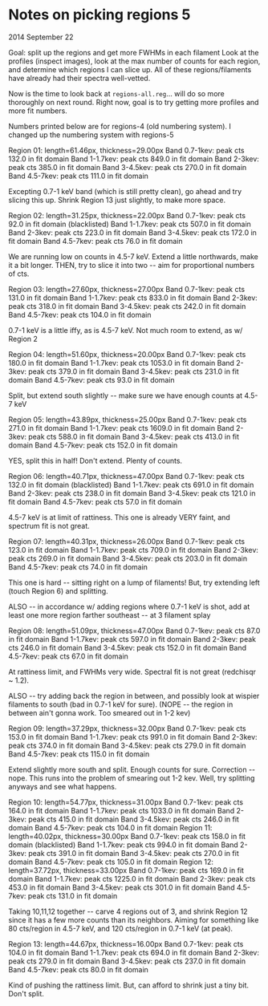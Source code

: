 Notes on picking regions 5
==========================
2014 September 22

Goal: split up the regions and get more FWHMs in each filament
Look at the profiles (inspect images), look at the max number of counts for
each region, and determine which regions I can slice up.
All of these regions/filaments have already had their spectra well-vetted.

Now is the time to look back at `regions-all.reg`... will do so more thoroughly
on next round.  Right now, goal is to try getting more profiles and more fit
numbers.

Numbers printed below are for regions-4 (old numbering system).  I changed up
the numbering system with regions-5

Region 01: length=61.46px, thickness=29.00px
  Band 0.7-1kev: peak cts 132.0 in fit domain
  Band 1-1.7kev: peak cts 849.0 in fit domain
  Band 2-3kev: peak cts 385.0 in fit domain
  Band 3-4.5kev: peak cts 270.0 in fit domain
  Band 4.5-7kev: peak cts 111.0 in fit domain

  Excepting 0.7-1 keV band (which is still pretty clean),
  go ahead and try slicing this up.
  Shrink Region 13 just slightly, to make more space.

Region 02: length=31.25px, thickness=22.00px
  Band 0.7-1kev: peak cts 92.0 in fit domain    (blacklisted)
  Band 1-1.7kev: peak cts 507.0 in fit domain
  Band 2-3kev: peak cts 223.0 in fit domain
  Band 3-4.5kev: peak cts 172.0 in fit domain
  Band 4.5-7kev: peak cts 76.0 in fit domain

  We are running low on counts in 4.5-7 keV.
  Extend a little northwards, make it a bit longer.
  THEN, try to slice it into two -- aim for proportional numbers of cts.

Region 03: length=27.60px, thickness=27.00px
  Band 0.7-1kev: peak cts 131.0 in fit domain
  Band 1-1.7kev: peak cts 833.0 in fit domain
  Band 2-3kev: peak cts 318.0 in fit domain
  Band 3-4.5kev: peak cts 242.0 in fit domain
  Band 4.5-7kev: peak cts 104.0 in fit domain

  0.7-1 keV is a little iffy, as is 4.5-7 keV.
  Not much room to extend, as w/ Region 2

Region 04: length=51.60px, thickness=20.00px
  Band 0.7-1kev: peak cts 180.0 in fit domain
  Band 1-1.7kev: peak cts 1053.0 in fit domain
  Band 2-3kev: peak cts 379.0 in fit domain
  Band 3-4.5kev: peak cts 231.0 in fit domain
  Band 4.5-7kev: peak cts 93.0 in fit domain

  Split, but extend south slightly -- make sure we have enough counts at 4.5-7
  keV

Region 05: length=43.89px, thickness=25.00px
  Band 0.7-1kev: peak cts 271.0 in fit domain
  Band 1-1.7kev: peak cts 1609.0 in fit domain
  Band 2-3kev: peak cts 588.0 in fit domain
  Band 3-4.5kev: peak cts 413.0 in fit domain
  Band 4.5-7kev: peak cts 152.0 in fit domain

  YES, split this in half!  Don't extend.  Plenty of counts.

Region 06: length=40.71px, thickness=47.00px
  Band 0.7-1kev: peak cts 132.0 in fit domain   (blacklisted)
  Band 1-1.7kev: peak cts 691.0 in fit domain
  Band 2-3kev: peak cts 238.0 in fit domain
  Band 3-4.5kev: peak cts 121.0 in fit domain
  Band 4.5-7kev: peak cts 57.0 in fit domain

  4.5-7 keV is at limit of rattiness.  This one is already VERY faint, and
  spectrum fit is not great.

Region 07: length=40.31px, thickness=26.00px
  Band 0.7-1kev: peak cts 123.0 in fit domain
  Band 1-1.7kev: peak cts 709.0 in fit domain
  Band 2-3kev: peak cts 269.0 in fit domain
  Band 3-4.5kev: peak cts 203.0 in fit domain
  Band 4.5-7kev: peak cts 74.0 in fit domain

  This one is hard -- sitting right on a lump of filaments!
  But, try extending left (touch Region 6) and splitting.

  ALSO -- in accordance w/ adding regions where 0.7-1 keV is shot,
  add at least one more region farther southeast -- at 3 filament splay

Region 08: length=51.09px, thickness=47.00px
  Band 0.7-1kev: peak cts 87.0 in fit domain
  Band 1-1.7kev: peak cts 597.0 in fit domain
  Band 2-3kev: peak cts 246.0 in fit domain
  Band 3-4.5kev: peak cts 152.0 in fit domain
  Band 4.5-7kev: peak cts 67.0 in fit domain

  At rattiness limit, and FWHMs very wide.
  Spectral fit is not great (redchisqr ~ 1.2).

  ALSO -- try adding back the region in between, and possibly look at wispier
  filaments to south (bad in 0.7-1 keV for sure).
  (NOPE -- the region in between ain't gonna work.  Too smeared out in 1-2 kev)

Region 09: length=37.29px, thickness=32.00px
  Band 0.7-1kev: peak cts 153.0 in fit domain
  Band 1-1.7kev: peak cts 991.0 in fit domain
  Band 2-3kev: peak cts 374.0 in fit domain
  Band 3-4.5kev: peak cts 279.0 in fit domain
  Band 4.5-7kev: peak cts 115.0 in fit domain

  Extend slightly more south and split.  Enough counts for sure.
  Correction -- nope.  This runs into the problem of smearing out 1-2 kev.
  Well, try splitting anyways and see what happens.

Region 10: length=54.77px, thickness=31.00px
  Band 0.7-1kev: peak cts 164.0 in fit domain
  Band 1-1.7kev: peak cts 1033.0 in fit domain
  Band 2-3kev: peak cts 415.0 in fit domain
  Band 3-4.5kev: peak cts 246.0 in fit domain
  Band 4.5-7kev: peak cts 104.0 in fit domain
Region 11: length=40.02px, thickness=30.00px
  Band 0.7-1kev: peak cts 158.0 in fit domain   (blacklisted)
  Band 1-1.7kev: peak cts 994.0 in fit domain
  Band 2-3kev: peak cts 391.0 in fit domain
  Band 3-4.5kev: peak cts 270.0 in fit domain
  Band 4.5-7kev: peak cts 105.0 in fit domain
Region 12: length=37.72px, thickness=33.00px
  Band 0.7-1kev: peak cts 169.0 in fit domain
  Band 1-1.7kev: peak cts 1225.0 in fit domain
  Band 2-3kev: peak cts 453.0 in fit domain
  Band 3-4.5kev: peak cts 301.0 in fit domain
  Band 4.5-7kev: peak cts 131.0 in fit domain

  Taking 10,11,12 together -- carve 4 regions out of 3, and shrink Region 12
  since it has a few more counts than its neighbors.
  Aiming for something like 80 cts/region in 4.5-7 keV, and 120 cts/region in
  0.7-1 keV (at peak).

Region 13: length=44.67px, thickness=16.00px
  Band 0.7-1kev: peak cts 104.0 in fit domain
  Band 1-1.7kev: peak cts 694.0 in fit domain
  Band 2-3kev: peak cts 279.0 in fit domain
  Band 3-4.5kev: peak cts 237.0 in fit domain
  Band 4.5-7kev: peak cts 80.0 in fit domain

  Kind of pushing the rattiness limit.
  But, can afford to shrink just a tiny bit.
  Don't split.


